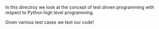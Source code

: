 In this directroy we look at the concept of test driven programming with respect to Python high level programming.

Given various test cases we test our  code!
